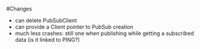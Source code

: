 #Changes
 - can delete PubSubClient
 - can provide a Client pointer to PubSub creation
 - much less crashes: still one when publishing while getting a subscribed data (is it linked to PING?)
